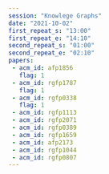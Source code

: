 ```yaml
---
session: "Knowlege Graphs"
date: "2021-10-02" 
first_repeat_s: "13:00" 
first_repeat_e: "14:10" 
second_repeat_s: "01:00" 
second_repeat_e: "02:10"
papers:
 - acm_id: afp1856
   flag: 1
 - acm_id: rgfp1787
   flag: 1
 - acm_id: rgfp0338
   flag: 1
 - acm_id: rgfp1113
 - acm_id: rgfp2071
 - acm_id: rgfp0389
 - acm_id: rgfp1659
 - acm_id: afp2173
 - acm_id: rgfp1044
 - acm_id: rgfp0807
---
```

